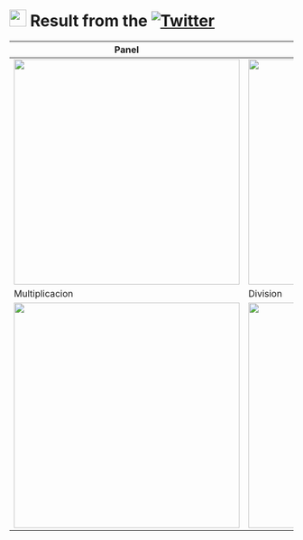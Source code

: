 # <img src="https://i.ibb.co/bQyL8SZ/imagen-removebg-preview.png" height="30"> Result from the [![Twitter](https://img.shields.io/badge/Proyect-red?style=for-the-badge&logo=youtube&logoColor=white)](https://clipchamp.com/watch/KSsYRoBDCMe?utm_source=share&utm_medium=social&utm_campaign=watch)
| Panel | Suma | Resta |
|-|-|-|
| <img src="https://i.ibb.co/Rgkpppq/Guia2-U3-0.png" height="400"> | <img src="https://i.ibb.co/WcPZhSJ/Guia2-U3-Suma.png" height="400"> | <img src="https://i.ibb.co/4mYnpFk/Guia2-U3-Resta.png" height="400"> |
| Multiplicacion | Division |
| <img src="https://i.ibb.co/x5mTqcZ/Guia2-U3-Multiplicacion.png" height="400"> | <img src="https://i.ibb.co/4PsbrHV/Guia2-U3-Division.png" height="400"> |
